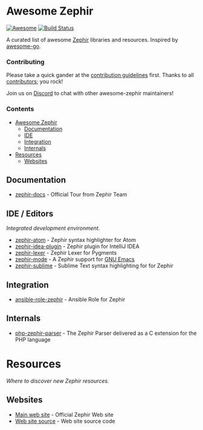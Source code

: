 # Awesome Zephir

[![Awesome][awesome-badge]][awesome-link]
[![Build Status][build-status]][build-link]

A curated list of awesome [Zephir][zephir-gh] libraries and resources.
Inspired by [awesome-go][awesome-go].

### Contributing

Please take a quick gander at the [contribution guidelines](./CONTRIBUTING.md) first.
Thanks to all [contributors](https://github.com/phalcon/awesome-zephir/graphs/contributors); you rock!

Join us on [Discord](https://discord.gg/PNFsSsr) to chat with other awesome-zephir maintainers!

### Contents

- [Awesome Zephir](#awesome-zephir)
    - [Documentation](#documentation)
    - [IDE](#ide)
    - [Integration](#integration)
    - [Internals](#internals)
- [Resources](#resources)
    - [Websites](#websites)

## Documentation

- [zephir-docs](https://github.com/phalcon/zephir-docs) - Official Tour from Zephir Team


## IDE / Editors

*Integrated development environment.*

- [zephir-atom](https://github.com/phalcon/zephir-atom) - Zephir syntax highlighter for Atom
- [zephir-idea-plugin](https://github.com/phalcon/zephir-idea-plugin) - Zephir plugin for IntelliJ IDEA
- [zephir-lexer](https://github.com/phalcon/zephir-lexer) - Zephir Lexer for Pygments
- [zephir-mode](https://github.com/sergeyklay/zephir-mode) - A Zephir support for [GNU Emacs](https://www.gnu.org/software/emacs/)
- [zephir-sublime](https://github.com/phalcon/zephir-sublime) - Sublime Text syntax highlighting for for Zephir


## Integration

- [ansible-role-zephir](https://github.com/phalcon/ansible-role-zephir) - Ansible Role for Zephir

## Internals

- [php-zephir-parser](https://github.com/phalcon/php-zephir-parser) - The Zephir Parser delivered as a C extension for the PHP language

# Resources

*Where to discover new Zephir resources.*

## Websites

- [Main web site](https://zephir-lang.com) - Official Zephir Web site
- [Web site source](https://github.com/phalcon/zephir-website) - Web site source code

[awesome-badge]: https://cdn.rawgit.com/sindresorhus/awesome/d7305f38d29fed78fa85652e3a63e154dd8e8829/media/badge.svg
[awesome-link]: https://github.com/sindresorhus/awesome
[build-status]: https://api.travis-ci.org/phalcon/awesome-zephir.svg?branch=master
[build-link]: https://travis-ci.org/phalcon/awesome-zephir
[zephir-gh]: https://github.com/phalcon/zephir
[awesome-go]: https://github.com/avelino/awesome-go
